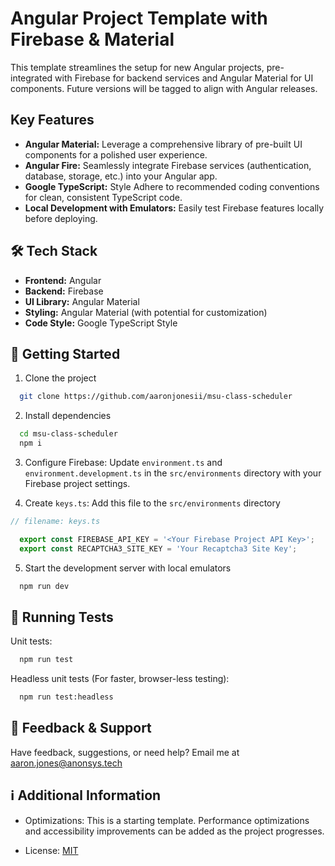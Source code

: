 # Angular Project Template with Firebase & Material

This template streamlines the setup for new Angular projects, pre-integrated
with Firebase for backend services and Angular Material for UI components.
Future versions will be tagged to align with Angular releases.

## Key Features

- **Angular Material:**  Leverage a comprehensive library of pre-built UI
    components for a polished user experience.
- **Angular Fire:**  Seamlessly integrate Firebase services
    (authentication, database, storage, etc.) into your Angular app.
- **Google TypeScript:**  Style Adhere to recommended coding conventions
    for clean, consistent TypeScript code.
- **Local Development with Emulators:**  Easily test Firebase features
    locally before deploying.

## 🛠️ Tech Stack

- **Frontend:** Angular
- **Backend:** Firebase
- **UI Library:** Angular Material
- **Styling:** Angular Material (with potential for customization)
- **Code Style:** Google TypeScript Style

## 🏃 Getting Started

1. Clone the project

```bash
  git clone https://github.com/aaronjonesii/msu-class-scheduler
```

2. Install dependencies

```bash
  cd msu-class-scheduler
  npm i
```

3. Configure Firebase: Update `environment.ts` and
`environment.development.ts` in the `src/environments` directory with
your Firebase project settings.

4. Create `keys.ts`: Add this file to the `src/environments` directory
```typescript
// filename: keys.ts

  export const FIREBASE_API_KEY = '<Your Firebase Project API Key>';
  export const RECAPTCHA3_SITE_KEY = 'Your Recaptcha3 Site Key';
```


5. Start the development server with local emulators

```bash
  npm run dev
```

## 🧪 Running Tests

Unit tests:

```bash
  npm run test
```
Headless unit tests (For faster, browser-less testing):
```bash
  npm run test:headless
```

## 🤝 Feedback & Support

Have feedback, suggestions, or need help?
Email me at [aaron.jones@anonsys.tech](mailto:aaron.jones@anonsys.tech)

## ℹ️ Additional Information

- Optimizations:  This is a starting template. Performance optimizations and
    accessibility improvements can be added as the project progresses.

- License: [MIT](https://choosealicense.com/licenses/mit/)
